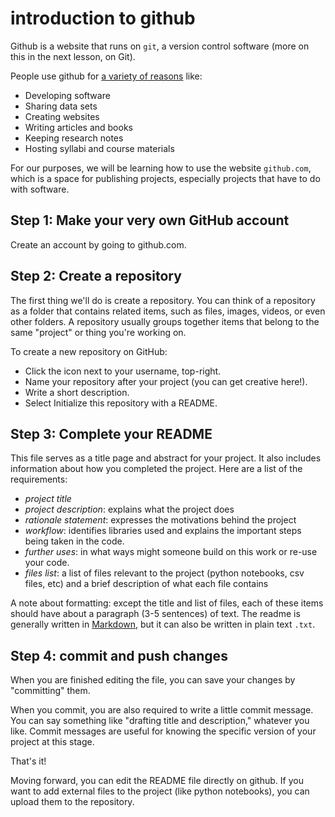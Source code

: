 # introduction to github

Github is a website that runs on `git`, a version control software
(more on this in the next lesson, on Git). 

People use github for [a variety of
reasons](https://digitalscholarship.files.wordpress.com/2016/07/spirosmithdh2016githubpresentationfinal.pdf)
like:
- Developing software
- Sharing data sets
- Creating websites
- Writing articles and books
- Keeping research notes
- Hosting syllabi and course materials

For our purposes, we will be learning how to use the website
`github.com`, which is a space for publishing projects, especially
projects that have to do with software.

## Step 1: Make your very own GitHub account

Create an account by going to github.com.

## Step 2: Create a repository

The first thing we'll do is create a repository. You can think of a
repository as a folder that contains related items, such as files,
images, videos, or even other folders. A repository usually groups
together items that belong to the same "project" or thing you're
working on.

To create a new repository on GitHub:
- Click the  icon next to your username, top-right.
- Name your repository after your project (you can get creative here!).
- Write a short description.
- Select Initialize this repository with a README.

## Step 3: Complete your README

This file serves as a title page and abstract for your project. It
also includes information about how you completed the project. Here
are a list of the requirements:

- *project title*
- *project description*: explains what the project does
- *rationale statement*: expresses the motivations behind the project
- *workflow*: identifies libraries used and explains the important steps
  being taken in the code.
- *further uses*: in what ways might someone build on this work or
  re-use your code.
- *files list*: a list of files relevant to the project (python
  notebooks, csv files, etc) and a brief description of what each file
  contains

A note about formatting: except the title and list of files, each of
these items should have about a paragraph (3-5 sentences) of text. The
readme is generally written in
[Markdown](https://www.markdownguide.org/cheat-sheet/), but it can
also be written in plain text `.txt`.

## Step 4: commit and push changes

When you are finished editing the file, you can save your changes by
"committing" them.

When you commit, you are also required to write a little commit
message. You can say something like "drafting title and description,"
whatever you like. Commit messages are useful for knowing the specific
version of your project at this stage.

That's it!

Moving forward, you can edit the README file directly on github. If
you want to add external files to the project (like python notebooks),
you can upload them to the repository. 
